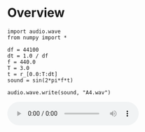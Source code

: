 Overview
==================================================================================

    import audio.wave
    from numpy import *

    df = 44100
    dt = 1.0 / df
    f = 440.0
    T = 3.0
    t = r_[0.0:T:dt]
    sound = sin(2*pi*f*t)

    audio.wave.write(sound, "A4.wav")


<audio src="https://github.com/boisgera/audio.wave/blob/master/sounds/A4.wav?raw=true" controls>
</audio>


